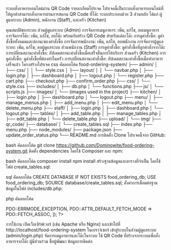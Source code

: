 ระบบสั่งอาหารออนไลน์ผ่าน QR Code
รายละเอียดโปรเจค
โปรเจคนี้เป็นระบบสั่งอาหารออนไลน์ที่ให้ลูกค้าสามารถสั่งอาหารผ่านการสแกน QR Code ที่โต๊ะ ระบบประกอบด้วย 3 ส่วนหลัก ได้แก่ ผู้ดูแลระบบ (Admin), พนักงาน (Staff), และครัว (Kitchen)

คุณสมบัติของระบบ
ส่วนผู้ดูแลระบบ (Admin)
การจัดการเมนูอาหาร: เพิ่ม, แก้ไข, ลบเมนูอาหาร
การจัดการโต๊ะ: เพิ่ม, แก้ไข, ลบโต๊ะ พร้อมกับสร้าง QR Code สำหรับแต่ละโต๊ะ
การดูคำสั่งซื้อ: ดูคำสั่งซื้อทั้งหมดและสถานะของคำสั่งซื้อ
การจัดการพนักงาน: เพิ่ม, แก้ไข, ลบพนักงาน
การจัดการผู้ดูแลระบบ: เพิ่ม, แก้ไข, ลบผู้ดูแลระบบ
ส่วนพนักงาน (Staff)
การดูคำสั่งซื้อ: ดูคำสั่งซื้อที่ลูกค้าสั่งจากโต๊ะ
การเปลี่ยนสถานะคำสั่งซื้อ: อัปเดตสถานะคำสั่งซื้อเมื่อเสร็จสิ้นการให้บริการ
ส่วนครัว (Kitchen)
การดูคำสั่งซื้อ: ดูคำสั่งซื้อที่ต้องทำในครัว
การเปลี่ยนสถานะคำสั่งซื้อ: อัปเดตสถานะคำสั่งซื้อเมื่อทำอาหารเสร็จแล้ว
โครงสร้างโปรเจค
css
คัดลอกโค้ด
food-ordering-system/
├── admin/
│   ├── css/
│   │   └── style.css
│   ├── layout/
│   │   └── navbar.php
│   ├── login.php
│   ├── dashboard.php
│   ├── logout.php
│   └── register.php
├── cart.php
├── checkout.php
├── confirm_order.php
├── css/
│   └── style.css
├── includes/
│   ├── db.php
│   └── functions.php
├── js/
│   └── scripts.js
├── images/
│   └── (images used in the project)
├── kitchen/
│   ├── login.php
│   ├── dashboard.php
│   └── logout.php
├── menu/
│   ├── manage_menus.php
│   ├── add_menu.php
│   ├── edit_menu.php
│   └── delete_menu.php
├── staff/
│   ├── login.php
│   ├── dashboard.php
│   └── logout.php
├── tables/
│   ├── add_table.php
│   ├── manage_tables.php
│   ├── edit_table.php
│   └── delete_table.php
├── upload/
│   └── img/
├── qr_code/
├── database/
│   └── create_tables.sql
├── index.php
├── menu.php
├── node_modules/
├── package.json
├── update_order_status.php
└── README.md
การติดตั้ง
Clone โปรเจคนี้จาก GitHub:

bash
คัดลอกโค้ด
git clone https://github.com/Dominowite/food-ordering-system.git
ติดตั้ง dependencies โดยใช้ Composer และ npm:

bash
คัดลอกโค้ด
composer install
npm install
สร้างฐานข้อมูลและตารางที่จำเป็น โดยใช้ไฟล์ create_tables.sql:

sql
คัดลอกโค้ด
CREATE DATABASE IF NOT EXISTS food_ordering_db;
USE food_ordering_db;
SOURCE database/create_tables.sql;
ตั้งค่าการเชื่อมต่อฐานข้อมูลในไฟล์ includes/db.php:

php
คัดลอกโค้ด
<?php
$host = 'localhost';
$db = 'food_ordering_db';
$user = 'root';
$pass = '';

$dsn = "mysql:host=$host;dbname=$db;charset=utf8";
$pdo = new PDO($dsn, $user, $pass, [
    PDO::ATTR_ERRMODE => PDO::ERRMODE_EXCEPTION,
    PDO::ATTR_DEFAULT_FETCH_MODE => PDO::FETCH_ASSOC,
]);
?>
การใช้งาน
เปิดเว็บเซิร์ฟเวอร์ (เช่น Apache หรือ Nginx) และเข้าไปที่ http://localhost/food-ordering-system ในเบราว์เซอร์
เข้าสู่ระบบในส่วนผู้ดูแลระบบ (admin/login.php)
จัดการเมนูอาหารและโต๊ะในระบบ
ใช้ QR Code ที่สร้างจากระบบเพื่อสั่งอาหารจากโต๊ะ
ผู้มีส่วนร่วม
ชื่อผู้พัฒนา
ข้อมูลการติดต่อ
